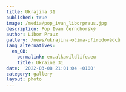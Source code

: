 ```yaml
---
title: Ukrajina 31
published: true
image: /media/pop_ivan_liborpraus.jpg
description: Pop Ivan Černohorský
author: Libor Prauz
gallery: /news/ukrajina-očima-přírodovědců
lang_alternatives:
  en_GB:
    permalink: en.alkawildlife.eu
    title: Ukraine 31
date: '2022-03-08 21:01:04 +0100'
category: gallery
layout: photo
---
```


